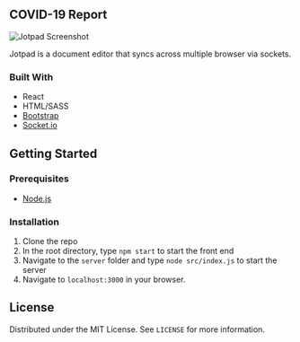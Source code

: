 ## COVID-19 Report

![Jotpad Screenshot](https://user-images.githubusercontent.com/31317867/96648312-032c2400-12e4-11eb-867f-9bd0ed2e295e.png)

Jotpad is a document editor that syncs across multiple browser via sockets.

### Built With
* React
* HTML/SASS
* [Bootstrap](https://getbootstrap.com/)
* [Socket.io](https://socket.io/)

<!-- GETTING STARTED -->
## Getting Started

### Prerequisites
* [Node.js](https://nodejs.org/en/)

### Installation

1. Clone the repo
2. In the root directory, type `npm start` to start the front end
3. Navigate to the `server` folder and type `node src/index.js` to start the server
3. Navigate to `localhost:3000` in your browser.

<!-- LICENSE -->
## License

Distributed under the MIT License. See `LICENSE` for more information.
